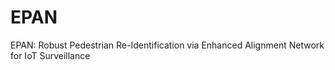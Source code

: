 # EPAN
 EPAN: Robust Pedestrian Re-Identification via Enhanced Alignment Network for IoT Surveillance
